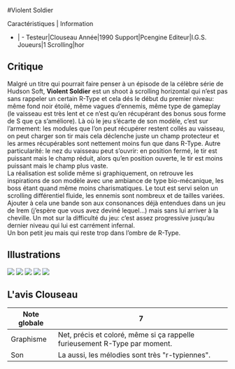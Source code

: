 #Violent Soldier

Caractéristiques | Information
- | -
Testeur|Clouseau
Année|1990
Support|Pcengine
Editeur|I.G.S.
Joueurs|1
Scrolling|hor

## Critique
Malgré un titre qui pourrait faire penser à un épisode de la célèbre série de Hudson Soft, <b>Violent Soldier</b> est un shoot à scrolling horizontal qui n’est pas sans rappeler un certain R-Type et cela dés le début du premier niveau: même fond noir étoilé, même vagues d‘ennemis, même type de gameplay (le vaisseau est très lent et ce n’est qu’en récupérant des bonus sous forme de S que ça s’améliore). Là où le jeu s’écarte de son modèle, c’est sur l’armement: les modules que l’on peut récupérer restent collés au vaisseau, on peut charger son tir mais cela déclenche juste un champ protecteur et les armes récupérables sont nettement moins fun que dans R-Type. Autre particularité: le nez du vaisseau peut s’ouvrir: en position fermé, le tir est puissant mais le champ réduit, alors qu’en position ouverte, le tir est moins puissant mais le champ plus vaste.<br/>La réalisation est solide même si graphiquement, on retrouve les inspirations de son modèle avec une ambiance de type bio-mécanique, les boss étant quand même moins charismatiques. Le tout est servi selon un scrolling différentiel fluide, les ennemis sont nombreux et de tailles variées. Ajouter à cela une bande son aux consonances déjà entendues dans un jeu de Irem (j’espère que vous avez deviné lequel…) mais sans lui arriver à la cheville. Un mot sur la difficulté du jeu: c’est assez progressive jusqu’au dernier niveau qui lui est carrément infernal.<br/>Un bon petit jeu mais qui reste trop dans l’ombre de R-Type.

## Illustrations
![](http://www.shmup.com/images/thumbs/v_soldier_1.jpg)
![](http://www.shmup.com/images/thumbs/v_soldier_2.jpg)
![](http://www.shmup.com/images/thumbs/v_soldier_3.jpg)
![](http://www.shmup.com/images/thumbs/)
![](http://www.shmup.com/images/thumbs/)

## L'avis Clouseau
Note globale|7
-|-
Graphisme|Net, précis et coloré, même si ça rappelle furieusement R-Type par moment.
Son|La aussi, les mélodies sont très "r-typiennes".
